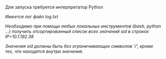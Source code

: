 Для запуска требуется интерпретатор Python

*Имеется лог файл log.txt*

*Необходимо при помощи любых локальных инструментов (bash, python ...) получить отсортированный список всех значений sid в строках IP=10.1.192.38*

*Значения sid должны быть без ограничивающих символов '/', кроме тех, что находятся внутри значения.*

